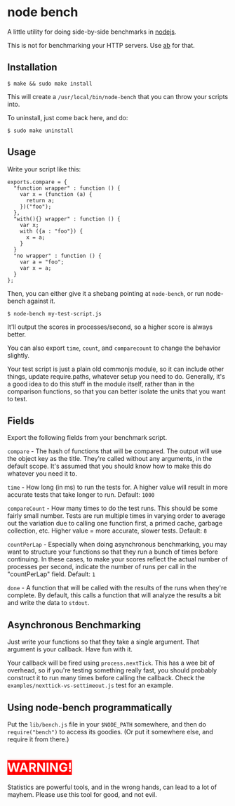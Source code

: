# node bench

A little utility for doing side-by-side benchmarks in [nodejs](http://nodejs.org).

This is not for benchmarking your HTTP servers.  Use [ab](http://httpd.apache.org/docs/2.0/programs/ab.html) for that.

## Installation

    $ make && sudo make install

This will create a `/usr/local/bin/node-bench` that you can throw your scripts into.

To uninstall, just come back here, and do:

    $ sudo make uninstall

## Usage

Write your script like this:

    exports.compare = {
      "function wrapper" : function () {
        var x = (function (a) {
          return a;
        })("foo");
      },
      "with(){} wrapper" : function () {
        var x;
        with ({a : "foo"}) {
          x = a;
        }
      }
      "no wrapper" : function () {
        var a = "foo";
        var x = a;
      }
    };

Then, you can either give it a shebang pointing at `node-bench`, or run node-bench against it.

    $ node-bench my-test-script.js

It'll output the scores in processes/second, so a higher score is always better.

You can also export `time`, `count`, and `comparecount` to change the behavior slightly.

Your test script is just a plain old commonjs module, so it can include other things, update require.paths, whatever setup you need to do.  Generally, it's a good idea to do this stuff in the module itself, rather than in the comparison functions, so that you can better isolate the units that you want to test.

## Fields

Export the following fields from your benchmark script.

`compare` - The hash of functions that will be compared.  The output will use the object key as the title.  They're called without any arguments, in the default scope.  It's assumed that you should know how to make this do whatever you need it to.

`time` - How long (in ms) to run the tests for.  A higher value will result in more accurate tests that take longer to run.  Default: `1000`

`compareCount` - How many times to do the test runs.  This should be some fairly small number.  Tests are run multiple times in varying order to average out the variation due to calling one function first, a primed cache, garbage collection, etc.  Higher value = more accurate, slower tests.  Default: `8`

`countPerLap` - Especially when doing asynchronous benchmarking, you may want to structure your functions so that they run a bunch of times before continuing.  In these cases, to make your scores reflect the actual number of processes per second, indicate the number of runs per call in the "countPerLap" field.  Default: `1`

`done` - A function that will be called with the results of the runs when they're complete.  By default, this calls a function that will analyze the results a bit and write the data to `stdout`.

## Asynchronous Benchmarking

Just write your functions so that they take a single argument.  That argument is your callback.  Have fun with it.

Your callback will be fired using `process.nextTick`.  This has a wee bit of overhead, so if you're testing something really fast, you should probably construct it to run many times before calling the callback.  Check the `examples/nexttick-vs-settimeout.js` test for an example.

## Using node-bench programmatically

Put the `lib/bench.js` file in your `$NODE_PATH` somewhere, and then do `require("bench")` to access its goodies.  (Or put it somewhere else, and require it from there.)

# <span style="background:red; color:white">WARNING!</span>

Statistics are powerful tools, and in the wrong hands, can lead to a lot of mayhem.  Please use this tool for good, and not evil.